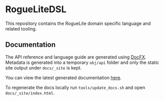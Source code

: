 # RogueLiteDSL

This repository contains the RogueLite domain specific language and related tooling.

## Documentation

The API reference and language guide are generated using [DocFX](https://dotnet.github.io/docfx/).
Metadata is generated into a temporary `obj/api` folder and only the static site
output under `docs/_site` is kept.

You can view the latest generated documentation [here](https://lwplan.github.io/RogueLiteDSL/).

To regenerate the docs locally run `tools/update_docs.sh` and open `docs/_site/index.html`.
